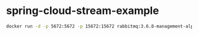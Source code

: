 # spring-cloud-stream-example

```bash
docker run -d -p 5672:5672 -p 15672:15672 rabbitmq:3.6.8-management-alpine
```